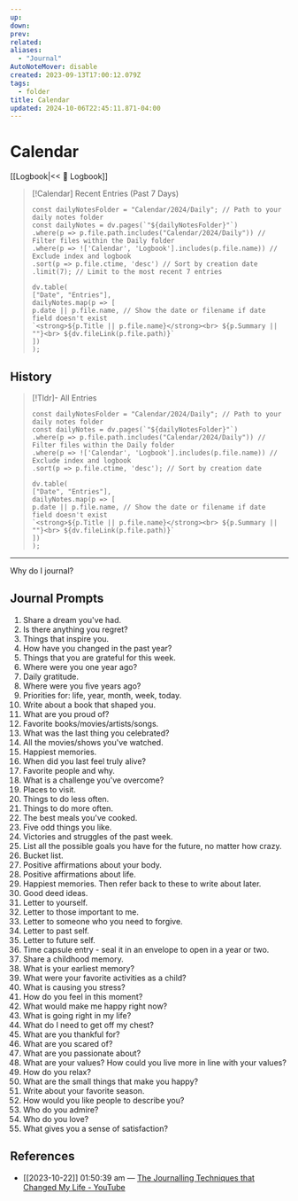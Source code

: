 ```yaml
---
up:
down: 
prev: 
related: 
aliases: 
  - "Journal"
AutoNoteMover: disable
created: 2023-09-13T17:00:12.079Z
tags:
  - folder
title: Calendar
updated: 2024-10-06T22:45:11.871-04:00
---
```


# Calendar

[[Logbook|<< 📖 Logbook]]

> [!Calendar] Recent Entries (Past 7 Days)
>
> ```dataviewjs
> const dailyNotesFolder = "Calendar/2024/Daily"; // Path to your daily notes folder
> const dailyNotes = dv.pages(`"${dailyNotesFolder}"`)
> .where(p => p.file.path.includes("Calendar/2024/Daily")) // Filter files within the Daily folder
> .where(p => !['Calendar', 'Logbook'].includes(p.file.name)) // Exclude index and logbook
> .sort(p => p.file.ctime, 'desc') // Sort by creation date
> .limit(7); // Limit to the most recent 7 entries
>
> dv.table(
> ["Date", "Entries"],
> dailyNotes.map(p => [
> p.date || p.file.name, // Show the date or filename if date field doesn't exist
> `<strong>${p.Title || p.file.name}</strong><br> ${p.Summary || ""}<br> ${dv.fileLink(p.file.path)}`
> ])
> );
> ```

## History

> [!Tldr]- All Entries
>
> ```dataviewjs
> const dailyNotesFolder = "Calendar/2024/Daily"; // Path to your daily notes folder
> const dailyNotes = dv.pages(`"${dailyNotesFolder}"`)
> .where(p => p.file.path.includes("Calendar/2024/Daily")) // Filter files within the Daily folder
> .where(p => !['Calendar', 'Logbook'].includes(p.file.name)) // Exclude index and logbook
> .sort(p => p.file.ctime, 'desc'); // Sort by creation date
>
> dv.table(
> ["Date", "Entries"],
> dailyNotes.map(p => [
> p.date || p.file.name, // Show the date or filename if date field doesn't exist
> `<strong>${p.Title || p.file.name}</strong><br> ${p.Summary || ""}<br> ${dv.fileLink(p.file.path)}`
> ])
> );
> ```

---

Why do I journal?

## Journal Prompts

1. Share a dream you've had.
2. Is there anything you regret?
3. Things that inspire you.
4. How have you changed in the past year?
5. Things that you are grateful for this week.
6. Where were you one year ago?
7. Daily gratitude.
8. Where were you five years ago?
9. Priorities for: life, year, month, week, today.
10. Write about a book that shaped you.
11. What are you proud of?
12. Favorite books/movies/artists/songs.
13. What was the last thing you celebrated?
14. All the movies/shows you've watched.
15. Happiest memories.
16. When did you last feel truly alive?
17. Favorite people and why.
18. What is a challenge you've overcome?
19. Places to visit.
20. Things to do less often.
21. Things to do more often.
22. The best meals you've cooked.
23. Five odd things you like.
24. Victories and struggles of the past week.
25. List all the possible goals you have for the future, no matter how crazy.
26. Bucket list.
27. Positive affirmations about your body.
28. Positive affirmations about life.
29. Happiest memories. Then refer back to these to write about later.
30. Good deed ideas.
31. Letter to yourself.
32. Letter to those important to me.
33. Letter to someone who you need to forgive.
34. Letter to past self.
35. Letter to future self.
36. Time capsule entry - seal it in an envelope to open in a year or two.
37. Share a childhood memory.
38. What is your earliest memory?
39. What were your favorite activities as a child?
40. What is causing you stress?
41. How do you feel in this moment?
42. What would make me happy right now?
43. What is going right in my life?
44. What do I need to get off my chest?
45. What are you thankful for?
46. What are you scared of?
47. What are you passionate about?
48. What are your values? How could you live more in line with your values?
49. How do you relax?
50. What are the small things that make you happy?
51. Write about your favorite season.
52. How would you like people to describe you?
53. Who do you admire?
54. Who do you love?
55. What gives you a sense of satisfaction?

## References

- [[2023-10-22]] 01:50:39 am ― [The Journalling Techniques that Changed My Life - YouTube](https://youtu.be/dArgOrm98Bk?si=v4eo1zdkA12QCwN0)

